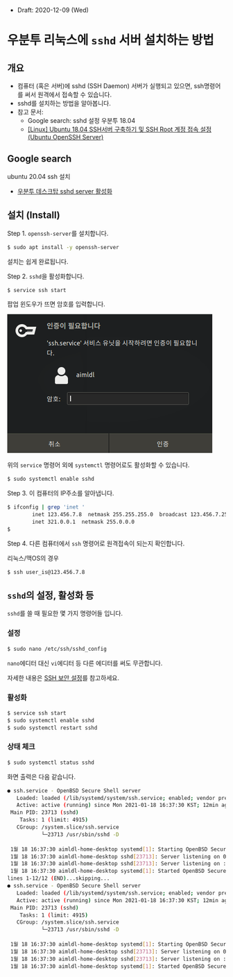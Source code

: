 * Draft: 2020-12-09 (Wed)

# 우분투 리눅스에 `sshd` 서버 설치하는 방법

## 개요

* 컴퓨터 (혹은 서버)에 sshd (SSH Daemon) 서버가 실행되고 있으면, ssh명령어를 써서 원격에서 접속할 수 있습니다. 
* sshd를 설치하는 방법을 알아봅니다.
* 참고 문서:
  * Google search: sshd 설정 우분투 18.04
  * [[Linux] Ubuntu 18.04 SSH서버 구축하기 및 SSH Root 계정 접속 설정 (Ubuntu OpenSSH Server)](https://antdev.tistory.com/48)

## Google search
ubuntu 20.04 ssh 설치

* [우분투 데스크탑 sshd server 활성화](https://www.lesstif.com/lpt/sshd-server-24445601.html)

## 설치 (Install)

Step 1. `openssh-server`를 설치합니다.

```bash
$ sudo apt install -y openssh-server
```

설치는 쉽게 완료됩니다. 

Step 2. `sshd`을 활성화합니다.

```bash
$ service ssh start
```
팝업 윈도우가 뜨면 암호를 입력합니다.

<img src='images/ubuntu_linux_18_04-requires_authentication-ssh_service.png'>

위의 `service` 명령어 외에 `systemctl` 명령어로도 활성화할 수 있습니다.

```bash
$ sudo systemctl enable sshd
```

Step 3. 이 컴퓨터의 IP주소를 알아냅니다.

```bash
$ ifconfig | grep 'inet '
        inet 123.456.7.8  netmask 255.255.255.0  broadcast 123.456.7.255
        inet 321.0.0.1  netmask 255.0.0.0
$
```

Step 4. 다른 컴퓨터에서 `ssh` 명령어로 원격접속이 되는지 확인합니다.

리눅스/맥OS의 경우

```bash
$ ssh user_is@123.456.7.8
```

## `sshd`의 설정, 활성화 등

`sshd`를 쓸 때 필요한 몇 가지 명령어들 입니다.

### 설정

```bash
$ sudo nano /etc/ssh/sshd_config
```

`nano`에디터 대신 `vi`에디터 등 다른 에디터를 써도 무관합니다.

자세한 내용은 [SSH 보안 설정](https://www.lesstif.com/ws/ssh-43843905.html)를 참고하세요.

### 활성화

```bash
$ service ssh start
$ sudo systemctl enable sshd
$ sudo systemctl restart sshd
```

### 상태 체크

```bash
$ sudo systemctl status sshd
```

화면 출력은 다음 같습니다.

```bash
● ssh.service - OpenBSD Secure Shell server
   Loaded: loaded (/lib/systemd/system/ssh.service; enabled; vendor preset: enab
   Active: active (running) since Mon 2021-01-18 16:37:30 KST; 12min ago
 Main PID: 23713 (sshd)
    Tasks: 1 (limit: 4915)
   CGroup: /system.slice/ssh.service
           └─23713 /usr/sbin/sshd -D

 1월 18 16:37:30 aimldl-home-desktop systemd[1]: Starting OpenBSD Secure Shell s
 1월 18 16:37:30 aimldl-home-desktop sshd[23713]: Server listening on 0.0.0.0 po
 1월 18 16:37:30 aimldl-home-desktop sshd[23713]: Server listening on :: port 22
 1월 18 16:37:30 aimldl-home-desktop systemd[1]: Started OpenBSD Secure Shell se
lines 1-12/12 (END)...skipping...
● ssh.service - OpenBSD Secure Shell server
   Loaded: loaded (/lib/systemd/system/ssh.service; enabled; vendor preset: enabled)
   Active: active (running) since Mon 2021-01-18 16:37:30 KST; 12min ago
 Main PID: 23713 (sshd)
    Tasks: 1 (limit: 4915)
   CGroup: /system.slice/ssh.service
           └─23713 /usr/sbin/sshd -D

 1월 18 16:37:30 aimldl-home-desktop systemd[1]: Starting OpenBSD Secure Shell server...
 1월 18 16:37:30 aimldl-home-desktop sshd[23713]: Server listening on 0.0.0.0 port 22.
 1월 18 16:37:30 aimldl-home-desktop sshd[23713]: Server listening on :: port 22.
 1월 18 16:37:30 aimldl-home-desktop systemd[1]: Started OpenBSD Secure Shell server.
```

